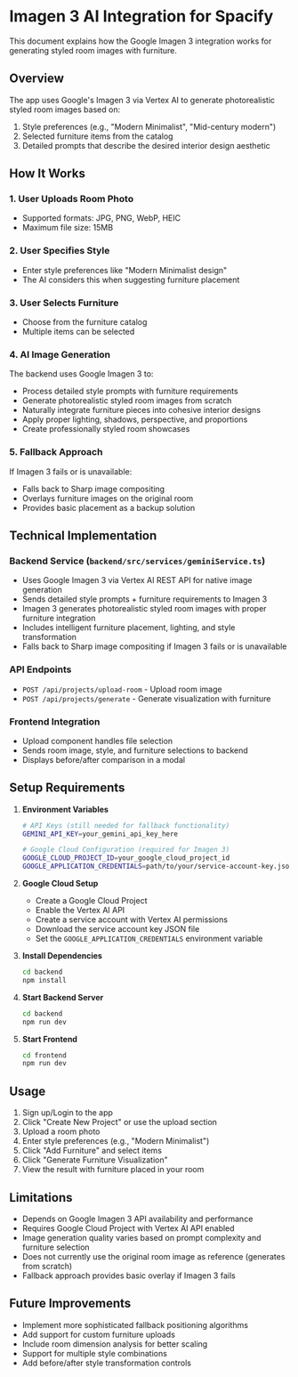 # Imagen 3 AI Integration for Spacify

This document explains how the Google Imagen 3 integration works for generating styled room images with furniture.

## Overview

The app uses Google's Imagen 3 via Vertex AI to generate photorealistic styled room images based on:
1. Style preferences (e.g., "Modern Minimalist", "Mid-century modern")
2. Selected furniture items from the catalog
3. Detailed prompts that describe the desired interior design aesthetic

## How It Works

### 1. User Uploads Room Photo
- Supported formats: JPG, PNG, WebP, HEIC
- Maximum file size: 15MB

### 2. User Specifies Style
- Enter style preferences like "Modern Minimalist design"
- The AI considers this when suggesting furniture placement

### 3. User Selects Furniture
- Choose from the furniture catalog
- Multiple items can be selected

### 4. AI Image Generation
The backend uses Google Imagen 3 to:
- Process detailed style prompts with furniture requirements
- Generate photorealistic styled room images from scratch
- Naturally integrate furniture pieces into cohesive interior designs
- Apply proper lighting, shadows, perspective, and proportions
- Create professionally styled room showcases

### 5. Fallback Approach
If Imagen 3 fails or is unavailable:
- Falls back to Sharp image compositing
- Overlays furniture images on the original room
- Provides basic placement as a backup solution

## Technical Implementation

### Backend Service (`backend/src/services/geminiService.ts`)
- Uses Google Imagen 3 via Vertex AI REST API for native image generation
- Sends detailed style prompts + furniture requirements to Imagen 3
- Imagen 3 generates photorealistic styled room images with proper furniture integration
- Includes intelligent furniture placement, lighting, and style transformation
- Falls back to Sharp image compositing if Imagen 3 fails or is unavailable

### API Endpoints
- `POST /api/projects/upload-room` - Upload room image
- `POST /api/projects/generate` - Generate visualization with furniture

### Frontend Integration
- Upload component handles file selection
- Sends room image, style, and furniture selections to backend
- Displays before/after comparison in a modal

## Setup Requirements

1. **Environment Variables**
   ```bash
   # API Keys (still needed for fallback functionality)
   GEMINI_API_KEY=your_gemini_api_key_here
   
   # Google Cloud Configuration (required for Imagen 3)
   GOOGLE_CLOUD_PROJECT_ID=your_google_cloud_project_id
   GOOGLE_APPLICATION_CREDENTIALS=path/to/your/service-account-key.json
   ```

2. **Google Cloud Setup**
   - Create a Google Cloud Project
   - Enable the Vertex AI API
   - Create a service account with Vertex AI permissions
   - Download the service account key JSON file
   - Set the `GOOGLE_APPLICATION_CREDENTIALS` environment variable

3. **Install Dependencies**
   ```bash
   cd backend
   npm install
   ```

4. **Start Backend Server**
   ```bash
   cd backend
   npm run dev
   ```

4. **Start Frontend**
   ```bash
   cd frontend
   npm run dev
   ```

## Usage

1. Sign up/Login to the app
2. Click "Create New Project" or use the upload section
3. Upload a room photo
4. Enter style preferences (e.g., "Modern Minimalist")
5. Click "Add Furniture" and select items
6. Click "Generate Furniture Visualization"
7. View the result with furniture placed in your room

## Limitations

- Depends on Google Imagen 3 API availability and performance
- Requires Google Cloud Project with Vertex AI API enabled
- Image generation quality varies based on prompt complexity and furniture selection
- Does not currently use the original room image as reference (generates from scratch)
- Fallback approach provides basic overlay if Imagen 3 fails

## Future Improvements

- Implement more sophisticated fallback positioning algorithms
- Add support for custom furniture uploads
- Include room dimension analysis for better scaling
- Support for multiple style combinations
- Add before/after style transformation controls